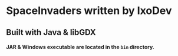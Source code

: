 # SpaceInvaders written by IxoDev
## Built with Java & libGDX

#### JAR & Windows executable are located in the `bin` directory.
